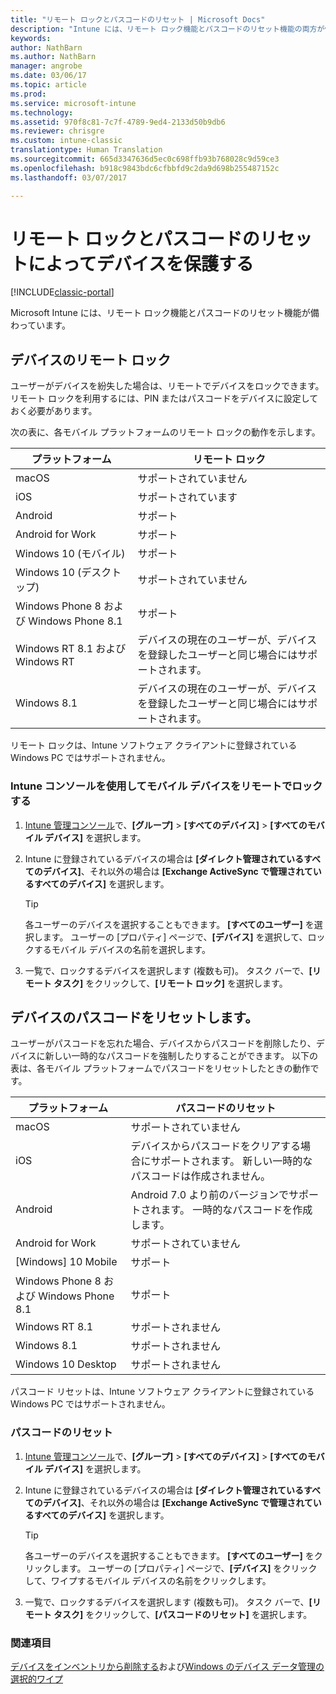 ```yaml
---
title: "リモート ロックとパスコードのリセット | Microsoft Docs"
description: "Intune には、リモート ロック機能とパスコードのリセット機能の両方が備わっています。"
keywords: 
author: NathBarn
ms.author: NathBarn
manager: angrobe
ms.date: 03/06/17
ms.topic: article
ms.prod: 
ms.service: microsoft-intune
ms.technology: 
ms.assetid: 970f8c81-7c7f-4789-9ed4-2133d50b9db6
ms.reviewer: chrisgre
ms.custom: intune-classic
translationtype: Human Translation
ms.sourcegitcommit: 665d3347636d5ec0c698ffb93b768028c9d59ce3
ms.openlocfilehash: b918c9843bdc6cfbbfd9c2da9d698b255487152c
ms.lasthandoff: 03/07/2017

---
```

# <a name="help-protect-your-devices-with-remote-lock-and-passcode-reset"></a>リモート ロックとパスコードのリセットによってデバイスを保護する

[!INCLUDE[classic-portal](../includes/classic-portal.md)]

Microsoft Intune には、リモート ロック機能とパスコードのリセット機能が備わっています。

## <a name="lock-a-device-remotely"></a>デバイスのリモート ロック
ユーザーがデバイスを紛失した場合は、リモートでデバイスをロックできます。 リモート ロックを利用するには、PIN またはパスコードをデバイスに設定しておく必要があります。

次の表に、各モバイル プラットフォームのリモート ロックの動作を示します。

|プラットフォーム|リモート ロック|
|------------|---------------|
|macOS|サポートされていません|
|iOS|サポートされています|
|Android|サポート|
|Android for Work|サポート|
|Windows 10 (モバイル)|サポート|
|Windows 10 (デスクトップ)|サポートされていません|
|Windows Phone 8 および Windows Phone 8.1|サポート|
|Windows RT 8.1 および Windows RT|デバイスの現在のユーザーが、デバイスを登録したユーザーと同じ場合にはサポートされます。|
|Windows 8.1|デバイスの現在のユーザーが、デバイスを登録したユーザーと同じ場合にはサポートされます。|

リモート ロックは、Intune ソフトウェア クライアントに登録されている Windows PC ではサポートされません。

### <a name="lock-a-mobile-device-remotely-through-the-intune-console"></a>Intune コンソールを使用してモバイル デバイスをリモートでロックする

1.  [Intune 管理コンソール](https://manage.microsoft.com/)で、**[グループ]** &gt; **[すべてのデバイス]** &gt; **[すべてのモバイル デバイス]** を選択します。

2.  Intune に登録されているデバイスの場合は **[ダイレクト管理されているすべてのデバイス]**、それ以外の場合は **[Exchange ActiveSync で管理されているすべてのデバイス]** を選択します。

    > [!TIP]
    > 各ユーザーのデバイスを選択することもできます。 **[すべてのユーザー]** を選択します。 ユーザーの [プロパティ] ページで、**[デバイス]** を選択して、ロックするモバイル デバイスの名前を選択します。

3.  一覧で、ロックするデバイスを選択します (複数も可)。 タスク バーで、**[リモート タスク]** をクリックして、**[リモート ロック]** を選択します。

## <a name="reset-the-passcode-on-a-device"></a>デバイスのパスコードをリセットします。
ユーザーがパスコードを忘れた場合、デバイスからパスコードを削除したり、デバイスに新しい一時的なパスコードを強制したりすることができます。 以下の表は、各モバイル プラットフォームでパスコードをリセットしたときの動作です。

|プラットフォーム|パスコードのリセット|
|------------|------------------|
|macOS|サポートされていません|
|iOS|デバイスからパスコードをクリアする場合にサポートされます。 新しい一時的なパスコードは作成されません。|
|Android|Android 7.0 より前のバージョンでサポートされます。 一時的なパスコードを作成します。|
|Android for Work|サポートされていません|
|[Windows] 10 Mobile|サポート|
|Windows Phone 8 および Windows Phone 8.1|サポート|
|Windows RT 8.1|サポートされません|
|Windows 8.1|サポートされません|
|Windows 10 Desktop|サポートされません|

パスコード リセットは、Intune ソフトウェア クライアントに登録されている Windows PC ではサポートされません。

### <a name="reset-a-passcode"></a>パスコードのリセット

1.  [Intune 管理コンソール](https://manage.microsoft.com/)で、**[グループ]** &gt; **[すべてのデバイス]** &gt; **[すべてのモバイル デバイス]** を選択します。

2.  Intune に登録されているデバイスの場合は **[ダイレクト管理されているすべてのデバイス]**、それ以外の場合は **[Exchange ActiveSync で管理されているすべてのデバイス]** を選択します。

    > [!TIP]
    > 各ユーザーのデバイスを選択することもできます。 **[すべてのユーザー]** をクリックします。 ユーザーの [プロパティ] ページで、**[デバイス]** をクリックして、ワイプするモバイル デバイスの名前をクリックします。

3.  一覧で、ロックするデバイスを選択します (複数も可)。 タスク バーで、**[リモート タスク]** をクリックして、**[パスコードのリセット]** を選択します。


### <a name="see-also"></a>関連項目
[デバイスをインベントリから削除する](retire-devices-from-microsoft-intune-management.md)および[Windows のデバイス データ管理の選択的ワイプ](http://technet.microsoft.com/library/dn486874.aspx)

